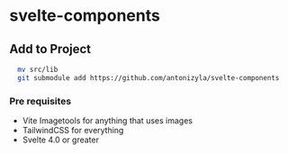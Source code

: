 # svelte-components

## Add to Project
```bash
  mv src/lib
  git submodule add https://github.com/antonizyla/svelte-components
```
### Pre requisites
  -  Vite Imagetools for anything that uses images
  -  TailwindCSS for everything
  -  Svelte 4.0 or greater
